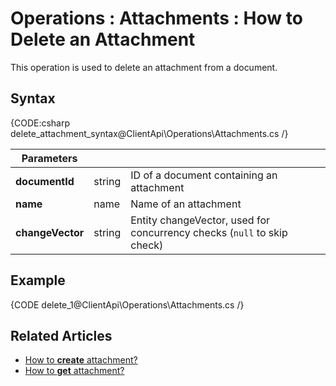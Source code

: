 ﻿# Operations : Attachments : How to Delete an Attachment

This operation is used to delete an attachment from a document. 

## Syntax

{CODE:csharp delete_attachment_syntax@ClientApi\Operations\Attachments.cs /}

| Parameters | | |
| ------------- | ------------- | ----- |
| **documentId** | string | ID of a document containing an attachment |
| **name** | name | Name of an attachment |
| **changeVector** | string | Entity changeVector, used for concurrency checks (`null` to skip check) |

## Example

{CODE delete_1@ClientApi\Operations\Attachments.cs /}

## Related Articles

- [How to **create** attachment?](../../../client-api/operations/attachments/put-attachment) 
- [How to **get** attachment?](../../../client-api/operations/attachments/get-attachment)

